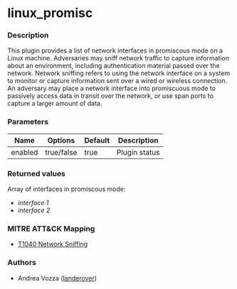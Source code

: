 # linux_promisc

### Description
This plugin provides a list of network interfaces in promiscous mode on a Linux machine. Adversaries may sniff network traffic to capture information about an environment, including authentication material passed over the network. Network sniffing refers to using the network interface on a system to monitor or capture information sent over a wired or wireless connection. An adversary may place a network interface into promiscuous mode to passively access data in transit over the network, or use span ports to capture a larger amount of data.

### Parameters
| Name | Options | Default | Description |
| ---- | ------- | ------- | ----------- |
| enabled | true/false | true | Plugin status |

### Returned values
Array of interfaces in promiscous mode:

- *interface 1*
- *interface 2*

### MITRE ATT&CK Mapping
- [T1040 Network Sniffing](https://attack.mitre.org/techniques/T1040/)

### Authors
- Andrea Vozza ([landerover](https://github.com/landerover))